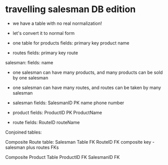 # travelling salesman DB edition
- we have a table with no real normalization!
- let's convert it to normal form

- one table for products
fields: primary key product name
- routes
fields: primary key route

salesman:
fields:
name


- one salesman can have many products, and many products can be sold by one salesman

- one salesman can have many routes, and routes can be taken by many salesman

- salesman fields:
SalesmanID PK
name
phone number

- product fields:
ProductID PK
ProductName 


- route fields:
RouteID
routeName


Conjoined tables:

Composite Route table:
Salesman Table FK
RouteID FK
composite key - salesman plus routes FKs

Composite Product Table
ProductID FK
SalesmanID FK